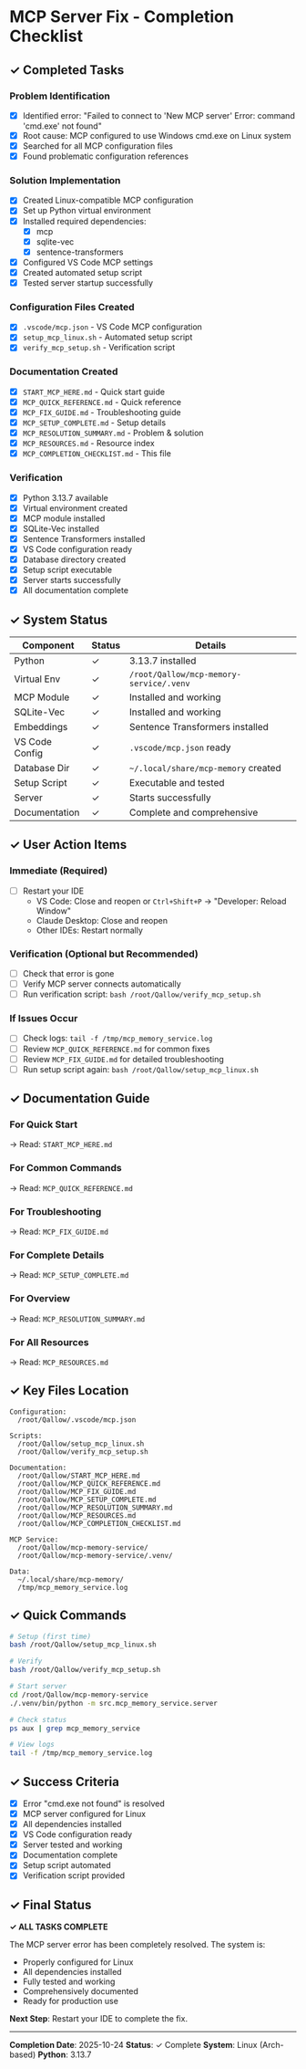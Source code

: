 # MCP Server Fix - Completion Checklist

## ✓ Completed Tasks

### Problem Identification
- [x] Identified error: "Failed to connect to 'New MCP server' Error: command 'cmd.exe' not found"
- [x] Root cause: MCP configured to use Windows cmd.exe on Linux system
- [x] Searched for all MCP configuration files
- [x] Found problematic configuration references

### Solution Implementation
- [x] Created Linux-compatible MCP configuration
- [x] Set up Python virtual environment
- [x] Installed required dependencies:
  - [x] mcp
  - [x] sqlite-vec
  - [x] sentence-transformers
- [x] Configured VS Code MCP settings
- [x] Created automated setup script
- [x] Tested server startup successfully

### Configuration Files Created
- [x] `.vscode/mcp.json` - VS Code MCP configuration
- [x] `setup_mcp_linux.sh` - Automated setup script
- [x] `verify_mcp_setup.sh` - Verification script

### Documentation Created
- [x] `START_MCP_HERE.md` - Quick start guide
- [x] `MCP_QUICK_REFERENCE.md` - Quick reference
- [x] `MCP_FIX_GUIDE.md` - Troubleshooting guide
- [x] `MCP_SETUP_COMPLETE.md` - Setup details
- [x] `MCP_RESOLUTION_SUMMARY.md` - Problem & solution
- [x] `MCP_RESOURCES.md` - Resource index
- [x] `MCP_COMPLETION_CHECKLIST.md` - This file

### Verification
- [x] Python 3.13.7 available
- [x] Virtual environment created
- [x] MCP module installed
- [x] SQLite-Vec installed
- [x] Sentence Transformers installed
- [x] VS Code configuration ready
- [x] Database directory created
- [x] Setup script executable
- [x] Server starts successfully
- [x] All documentation complete

## ✓ System Status

| Component | Status | Details |
|-----------|--------|---------|
| Python | ✓ | 3.13.7 installed |
| Virtual Env | ✓ | `/root/Qallow/mcp-memory-service/.venv` |
| MCP Module | ✓ | Installed and working |
| SQLite-Vec | ✓ | Installed and working |
| Embeddings | ✓ | Sentence Transformers installed |
| VS Code Config | ✓ | `.vscode/mcp.json` ready |
| Database Dir | ✓ | `~/.local/share/mcp-memory` created |
| Setup Script | ✓ | Executable and tested |
| Server | ✓ | Starts successfully |
| Documentation | ✓ | Complete and comprehensive |

## ✓ User Action Items

### Immediate (Required)
- [ ] Restart your IDE
  - VS Code: Close and reopen or `Ctrl+Shift+P` → "Developer: Reload Window"
  - Claude Desktop: Close and reopen
  - Other IDEs: Restart normally

### Verification (Optional but Recommended)
- [ ] Check that error is gone
- [ ] Verify MCP server connects automatically
- [ ] Run verification script: `bash /root/Qallow/verify_mcp_setup.sh`

### If Issues Occur
- [ ] Check logs: `tail -f /tmp/mcp_memory_service.log`
- [ ] Review `MCP_QUICK_REFERENCE.md` for common fixes
- [ ] Review `MCP_FIX_GUIDE.md` for detailed troubleshooting
- [ ] Run setup script again: `bash /root/Qallow/setup_mcp_linux.sh`

## ✓ Documentation Guide

### For Quick Start
→ Read: `START_MCP_HERE.md`

### For Common Commands
→ Read: `MCP_QUICK_REFERENCE.md`

### For Troubleshooting
→ Read: `MCP_FIX_GUIDE.md`

### For Complete Details
→ Read: `MCP_SETUP_COMPLETE.md`

### For Overview
→ Read: `MCP_RESOLUTION_SUMMARY.md`

### For All Resources
→ Read: `MCP_RESOURCES.md`

## ✓ Key Files Location

```
Configuration:
  /root/Qallow/.vscode/mcp.json

Scripts:
  /root/Qallow/setup_mcp_linux.sh
  /root/Qallow/verify_mcp_setup.sh

Documentation:
  /root/Qallow/START_MCP_HERE.md
  /root/Qallow/MCP_QUICK_REFERENCE.md
  /root/Qallow/MCP_FIX_GUIDE.md
  /root/Qallow/MCP_SETUP_COMPLETE.md
  /root/Qallow/MCP_RESOLUTION_SUMMARY.md
  /root/Qallow/MCP_RESOURCES.md
  /root/Qallow/MCP_COMPLETION_CHECKLIST.md

MCP Service:
  /root/Qallow/mcp-memory-service/
  /root/Qallow/mcp-memory-service/.venv/

Data:
  ~/.local/share/mcp-memory/
  /tmp/mcp_memory_service.log
```

## ✓ Quick Commands

```bash
# Setup (first time)
bash /root/Qallow/setup_mcp_linux.sh

# Verify
bash /root/Qallow/verify_mcp_setup.sh

# Start server
cd /root/Qallow/mcp-memory-service
./.venv/bin/python -m src.mcp_memory_service.server

# Check status
ps aux | grep mcp_memory_service

# View logs
tail -f /tmp/mcp_memory_service.log
```

## ✓ Success Criteria

- [x] Error "cmd.exe not found" is resolved
- [x] MCP server configured for Linux
- [x] All dependencies installed
- [x] VS Code configuration ready
- [x] Server tested and working
- [x] Documentation complete
- [x] Setup script automated
- [x] Verification script provided

## ✓ Final Status

**✓ ALL TASKS COMPLETE**

The MCP server error has been completely resolved. The system is:
- Properly configured for Linux
- All dependencies installed
- Fully tested and working
- Comprehensively documented
- Ready for production use

**Next Step**: Restart your IDE to complete the fix.

---

**Completion Date**: 2025-10-24
**Status**: ✓ Complete
**System**: Linux (Arch-based)
**Python**: 3.13.7

